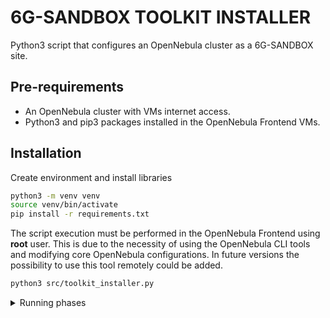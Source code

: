 # 6G-SANDBOX TOOLKIT INSTALLER

Python3 script that configures an OpenNebula cluster as a 6G-SANDBOX site. 

## Pre-requirements

- An OpenNebula cluster with VMs internet access.
- Python3 and pip3 packages installed in the OpenNebula Frontend VMs.

## Installation

Create environment and install libraries

```bash
python3 -m venv venv
source venv/bin/activate
pip install -r requirements.txt
```

The script execution must be performed in the OpenNebula Frontend using **root** user. This is due to the necessity of using the OpenNebula CLI tools and modifying core OpenNebula configurations. In future versions the possibility to use this tool remotely could be added.

```bash
python3 src/toolkit_installer.py
```

<details>
  <summary>Running phases</summary>
  
  ## Phase 1

  - Adding the 6GSandbox marketplace to OpenNebula if not present
  - Refreshing the list of available appliances in the marketplace

  ## Phase 2

  - Downloading base required appliances: Ubuntu, OneKE, 6GSANDBOX-core. The user is able to select version and datastore for each one.

  ## Phase 2.1

  - Instantiation of the 6GSANDBOX-core appliance. The user will be prompted for the required parameters. Pending to add further healthchecks.

  ## Phase 3

  - Donwloading and scanning the 6G Library repository for appliances
  - Matching the found appliances with the ones present in the 6G-SANDBOX Marketplace
  - Console dialog, asking the installer which component appliances  wants to import into the datastore. The appliances shown are the ones matching.


  ## Phase 4 => Pending

  - Create a form with information included in the SITES repository
    - ID of the networks
    - ID of the images
    - ID of the services
  - From a jinja template, generate the associated SITES file to be uploaded to private repo
  - Push the new site to github
    - TBD: You have to encrypt the info of the sites so that they are not seen with each other to avoid security flaws. This is easy using Ansible encrypt/decrypt. This way the repository can be made public, and we avoid additional configuration in Jenkins to clone and push private repos.
    - Each SITE must keep their master key to decrypt their file and configure it in their Jenkins

  ## Phase 5

  - Launching a basic TN. A pipeline can be created in Jenkins, for the operator to enter and execute.
  - Validation and certification. Some testing.